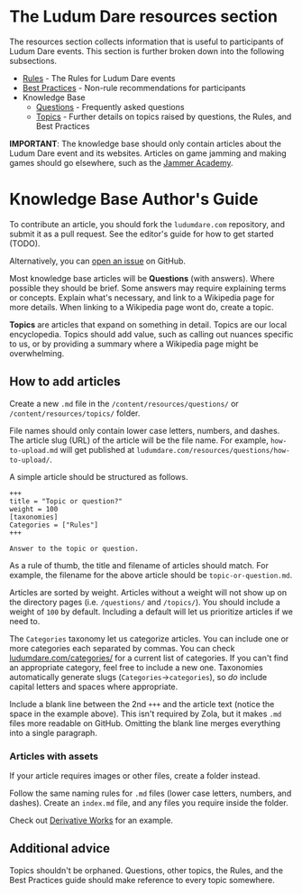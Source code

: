 # The Ludum Dare resources section
The resources section collects information that is useful to participants of Ludum Dare events. This section is further broken down into the following subsections. 

* [Rules](rules) - The Rules for Ludum Dare events
* [Best Practices](best-practices) - Non-rule recommendations for participants
* Knowledge Base
  * [Questions](questions) - Frequently asked questions
  * [Topics](topics) - Further details on topics raised by questions, the Rules, and Best Practices

**IMPORTANT**: The knowledge base should only contain articles about the Ludum Dare event and its websites. Articles on game jamming and making games should go elsewhere, such as the [Jammer Academy](https://github.com/JammerAcademy).


# Knowledge Base Author's Guide
To contribute an article, you should fork the `ludumdare.com` repository, and submit it as a pull request. See the editor's guide for how to get started (TODO).

Alternatively, you can [open an issue](https://github.com/LudumDare/ludumdare.com/issues) on GitHub.

Most knowledge base articles will be **Questions** (with answers). Where possible they should be brief. Some answers may require explaining terms or concepts. Explain what's necessary, and link to a Wikipedia page for more details. When linking to a Wikipedia page wont do, create a topic.

**Topics** are articles that expand on something in detail. Topics are our local encyclopedia. Topics should add value, such as calling out nuances specific to us, or by providing a summary where a Wikipedia page might be overwhelming.


## How to add articles
Create a new `.md` file in the `/content/resources/questions/` or `/content/resources/topics/` folder.

File names should only contain lower case letters, numbers, and dashes. The article slug (URL) of the article will be the file name. For example, `how-to-upload.md` will get published at `ludumdare.com/resources/questions/how-to-upload/`.

A simple article should be structured as follows.

```
+++
title = "Topic or question?"
weight = 100
[taxonomies]
Categories = ["Rules"]
+++

Answer to the topic or question.
```

As a rule of thumb, the title and filename of articles should match. For example, the filename for the above article should be `topic-or-question.md`.

Articles are sorted by weight. Articles without a weight will not show up on the directory pages (i.e. `/questions/` and `/topics/`). You should include a weight of `100` by default. Including a default will let us prioritize articles if we need to.

The `Categories` taxonomy let us categorize articles. You can include one or more categories each separated by commas. You can check [ludumdare.com/categories/](https://ludumdare.com/categories/) for a current list of categories. If you can't find an appropriate category, feel free to include a new one. Taxonomies automatically generate slugs (`Categories`->`categories`), so _do_ include capital letters and spaces where appropriate.

Include a blank line between the 2nd `+++` and the article text (notice the space in the example above). This isn't required by Zola, but it makes `.md` files more readable on GitHub. Omitting the blank line merges everything into a single paragraph.


### Articles with assets
If your article requires images or other files, create a folder instead.

Follow the same naming rules for `.md` files (lower case letters, numbers, and dashes). Create an `index.md` file, and any files you require inside the folder.

Check out [Derivative Works](topics/derivative-works/) for an example.


## Additional advice
Topics shouldn't be orphaned. Questions, other topics, the Rules, and the Best Practices guide should make reference to every topic somewhere.
